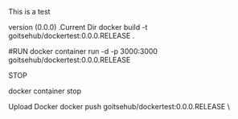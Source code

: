 This is a test

version (0.0.0)  .Current Dir
docker build -t goitsehub/dockertest:0.0.0.RELEASE .



#RUN
docker container run -d -p 3000:3000 goitsehub/dockertest:0.0.0.RELEASE


STOP

docker container stop

Upload Docker
docker push goitsehub/dockertest:0.0.0.RELEASE
\


<!--
<div class="bg-white" id="contain">
    <div class="mx-auto max-w-7xl py-24 sm:px-6 sm:py-32 lg:px-8">
      <div class="relative isolate overflow-hidden bg-slate-200 px-6 pt-16 shadow-2xl sm:rounded-3xl sm:px-16 md:pt-24 lg:flex lg:gap-x-20 lg:px-24 lg:pt-0 flex flex-col-reverse lg:flex-row">
        <div class="mx-auto max-w-md text-center lg:mx-0 lg:flex-auto lg:py-32 lg:text-left" id="info-text">
          <h2 class="text-3xl font-bold tracking-tight text-black sm:text-4xl">Boost your productivity.<br>Start using our app today.</h2>
          <p class="mt-6 text-lg leading-8 text-gray-300">Ac euismod vel sit maecenas id pellentesque eu sed consectetur. Malesuada adipiscing sagittis vel nulla.</p>
          <div class="mt-10 flex items-center justify-center gap-x-6 lg:justify-start" id="start">
            <a href="#" id="log-back" class="rounded-md bg-white px-3.5 py-2.5 text-sm font-semibold text-gray-900 shadow-sm hover:bg-gray-100 focus-visible:outline focus-visible:outline-2 focus-visible:outline-offset-2 focus-visible:outline-white">Login</a>
            <a href="#" class="text-sm font-semibold leading-6 text-black">Register</a>
          </div>
        </div>
        <div class="relative mt-16 h-80 lg:mt-8 lg:ml-16 lg:w-80" id="image-start">
          <svg xmlns="http://www.w3.org/2000/svg" x="0px" y="0px" width="450" height="450" viewBox="0,0,256,256"
            style="fill:#000000;">
            <g fill="#f6f6f6" fill-rule="nonzero" stroke="none" stroke-width="1" stroke-linecap="butt"
              stroke-linejoin="miter" stroke-miterlimit="10" stroke-dasharray="" stroke-dashoffset="0" font-family="none"
              font-weight="none" font-size="none" text-anchor="none" style="mix-blend-mode: normal">
              <path d="M0,256v-256h256v256z" id="bgRectangle"></path>
            </g>
            <g fill="none" fill-rule="nonzero" stroke="none" stroke-width="1" stroke-linecap="butt"
              stroke-linejoin="miter" stroke-miterlimit="10" stroke-dasharray="" stroke-dashoffset="0" font-family="none"
              font-weight="none" font-size="none" text-anchor="none" style="mix-blend-mode: normal">
              <g transform="scale(2.56,2.56)">
                <circle cx="78" cy="14" r="1" fill="#f1bc19"></circle>
                <circle cx="50" cy="50" r="38" fill="#fce0a2"></circle>
                <circle cx="84" cy="16" r="4" fill="#f1bc19"></circle>
                <circle cx="14" cy="26" r="2" fill="#ee3e54"></circle>
                <circle cx="78" cy="77" r="2" fill="#fbcd59"></circle>
                <circle cx="17" cy="78" r="4" fill="#fbcd59"></circle>
                <circle cx="24" cy="83" r="2" fill="#ee3e54"></circle>
                <circle cx="66.483" cy="78.517" r="2.483" fill="#ffffff"></circle>
                <circle cx="16" cy="48" r="1" fill="#ffffff"></circle>
                <circle cx="86" cy="31" r="1" fill="#f1bc19"></circle>
                <circle cx="74" cy="70" r="2" fill="#ffffff"></circle>
                <path d="M65.578,54.324c-0.194,0 -0.38,-0.114 -0.46,-0.305c-0.108,-0.254 0.011,-0.548 0.265,-0.656l10.738,-4.557c0.251,-0.106 0.548,0.01 0.655,0.265c0.108,0.254 -0.011,0.548 -0.265,0.656l-10.738,4.557c-0.063,0.028 -0.129,0.04 -0.195,0.04z"
                  fill="#472b29"></path>
                <path d="M78.548,48.818c-0.194,0 -0.379,-0.114 -0.46,-0.305c-0.108,-0.254 0.011,-0.547 0.265,-0.656l1.925,-0.817c0.251,-0.106 0.547,0.011 0.655,0.265c0.108,0.254 -0.011,0.547 -0.265,0.656l-1.925,0.817c-0.063,0.028 -0.13,0.04 -0.195,0.04z"
                  fill="#472b29"></path>
                <path
                  d="M26.848,65.024c-6.081,0 -8.348,-4.305 -8.348,-7.018c0,-5.002 4.18,-10.41 8.099,-15.086l0.83,0.545c-1.122,2.244 -1.409,3.378 -1.279,5.059c0.002,4.792 3.419,5.791 6.285,5.791c0.879,0 1.773,-0.128 2.657,-0.38c41.463,-11.01 46.664,-12.34 47.372,-12.501l-0.002,-0.007c0.135,-0.034 0.253,-0.05 0.36,-0.05c0.385,0 0.589,0.223 0.652,0.432c0.056,0.186 0.068,0.552 -0.481,0.918c-0.517,0.229 -43.63,18.554 -47.579,20.134l-0.329,0.128c-2.326,0.907 -5.221,2.035 -8.237,2.035z"
                  fill="#f45834"></path>
                <path
                  d="M82.823,41.876c0.279,0 0.219,0.217 -0.107,0.434c0,0 -43.497,18.489 -47.487,20.086c-2.394,0.931 -5.321,2.128 -8.38,2.128c-5.587,0 -7.848,-3.858 -7.848,-6.518c0,-4.656 3.858,-9.843 7.981,-14.765c-1.197,2.394 -1.463,3.591 -1.33,5.321c0,4.257 2.66,6.252 6.784,6.252c0.931,0 1.862,-0.133 2.793,-0.399c0,0 47.088,-12.504 47.354,-12.504c0.097,-0.024 0.177,-0.035 0.24,-0.035M82.823,40.476v0c-0.182,0 -0.372,0.025 -0.58,0.077l0.004,0.016c-1.281,0.29 -7.989,2.033 -47.378,12.493c-0.827,0.236 -1.637,0.352 -2.434,0.352c-3.623,0 -5.384,-1.587 -5.384,-4.852c0,-0.036 -0.001,-0.072 -0.004,-0.107c-0.104,-1.353 0.038,-2.29 1.187,-4.587c0.318,-0.635 0.109,-1.407 -0.484,-1.797c-0.236,-0.155 -0.502,-0.229 -0.767,-0.229c-0.402,0 -0.799,0.173 -1.074,0.501c-4.02,4.798 -8.308,10.36 -8.308,15.664c0,3.061 2.511,7.918 9.248,7.918c3.186,0 6.168,-1.163 8.564,-2.097l0.323,-0.126c3.971,-1.589 45.751,-19.347 47.528,-20.102c0.08,-0.034 0.157,-0.075 0.229,-0.124c1.102,-0.735 0.925,-1.661 0.844,-1.928c-0.198,-0.652 -0.792,-1.072 -1.514,-1.072z"
                  fill="#472b29"></path>
                <path d="M26.848,63.024c-4.624,0 -6.348,-3.078 -6.348,-5.018c0,-0.276 0.224,-0.5 0.5,-0.5c0.276,0 0.5,0.224 0.5,0.5c0,1.554 1.452,4.018 5.348,4.018c0.2,0 0.399,-0.006 0.6,-0.019c0.301,-0.015 0.513,0.194 0.529,0.469c0.017,0.276 -0.193,0.513 -0.469,0.529c-0.22,0.014 -0.441,0.021 -0.66,0.021z"
                  fill="#472b29"></path>
                <path d="M29.531,62.702c-0.229,0 -0.436,-0.158 -0.488,-0.391c-0.06,-0.27 0.109,-0.537 0.379,-0.597c0.6,-0.135 1.235,-0.314 1.941,-0.548c0.262,-0.086 0.545,0.056 0.632,0.317c0.087,0.262 -0.056,0.545 -0.317,0.632c-0.738,0.245 -1.404,0.433 -2.037,0.574c-0.037,0.009 -0.074,0.013 -0.11,0.013z"
                  fill="#472b29"></path>
                <path d="M33.359,61.478c-0.2,0 -0.389,-0.121 -0.466,-0.318c-0.101,-0.257 0.027,-0.547 0.284,-0.647l1.126,-0.438c1.91,-0.764 9.284,-3.914 9.358,-3.945c0.251,-0.109 0.548,0.01 0.656,0.264c0.108,0.254 -0.01,0.547 -0.264,0.656l-1.126,0.438c-0.058,0.021 -0.119,0.032 -0.18,0.032z"
                  fill="#472b29"></path>
              </g>
            </g>
          </svg>
        </div>
      </div>
    </div>
  </div>




scsss


#start{
    width: 240px;
height: 50px;
flex-shrink: 0;
border-radius: 0.5rem;
background: rgba(217, 217, 217, 0.35);
margin-bottom: 2.5rem;
}

.rounded-md{
    width: 120px;
height: 50px;
flex-shrink: 0;
}

.relative{
    background: #F6F6F6;
}

.rounded-md{
    border-radius: 0.5rem;
background: #FFF;
}



#contain{
    margin-top: -5rem;
    
}

@media (max-width: 640px) {
    #start {

      margin-left: 3rem;
    }
  }

  @media (max-width: 640px) {
    #info-text {
        
    //   margin-top: -2rem;
    }
  }

@media (max-width: 640px) {
    #image-start svg {
        margin-top: -7.5rem;
        margin-left: 2rem;
  
      width: 275px;
      height: 275px;
    }
  }

  @media (max-width: 640px) {
    #log-back {
       margin-left: -3rem;
       text-align: center;
    }
  }

  @media (max-width: 640px) {
    #log-back text-sm {
       margin-top: 2rem;
    }
  }


  
  @media (min-width: 1024px) {
    #image-start svg {
       
      width: 450px;
      height: 450px;
    }
  }

  .h-80 {
    height: 12rem;
}
  
--/>
